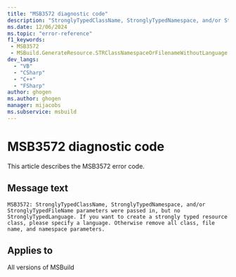 ```yaml
---
title: "MSB3572 diagnostic code"
description: "StronglyTypedClassName, StronglyTypedNamespace, and/or StronglyTypedFileName parameters were passed in, but no StronglyTypedLanguage. If you want to create a strongly typed resource class, please specify a language. Otherwise remove all class, file name, and namespace parameters."
ms.date: 12/06/2024
ms.topic: "error-reference"
f1_keywords:
 - MSB3572
 - MSBuild.GenerateResource.STRClassNamespaceOrFilenameWithoutLanguage
dev_langs:
  - "VB"
  - "CSharp"
  - "C++"
  - "FSharp"
author: ghogen
ms.author: ghogen
manager: mijacobs
ms.subservice: msbuild
---
```


# MSB3572 diagnostic code

<!-- :::ErrorDefinitionDescription::: -->
<!-- :::editable-content name="introDescription"::: -->
This article describes the MSB3572 error code.
<!-- :::editable-content-end::: -->

## Message text

```output
MSB3572: StronglyTypedClassName, StronglyTypedNamespace, and/or StronglyTypedFileName parameters were passed in, but no StronglyTypedLanguage. If you want to create a strongly typed resource class, please specify a language. Otherwise remove all class, file name, and namespace parameters.
```

<!-- :::editable-content name="postOutputDescription"::: -->
<!--
{StrBegin="MSB3572: "}
-->
<!-- :::editable-content-end::: -->
<!-- :::ErrorDefinitionDescription-end::: -->

## Applies to

All versions of MSBuild
